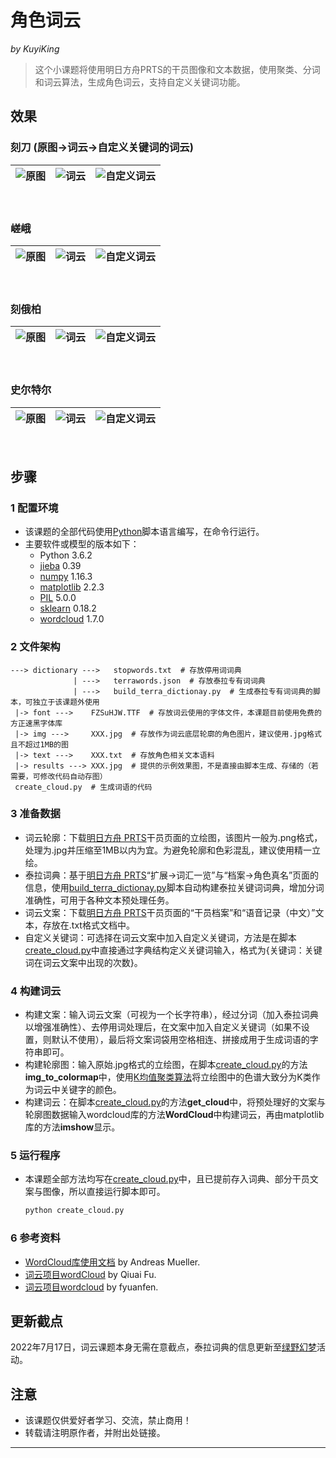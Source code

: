 # 角色词云
*by KuyiKing*

> 这个小课题将使用明日方舟PRTS的干员图像和文本数据，使用聚类、分词和词云算法，生成角色词云，支持自定义关键词功能。


## 效果

### 刻刀 (原图→词云→自定义关键词的词云)
![原图](https://github.com/Schlampig/OaKnights/blob/main/AClouds/img/%E5%88%BB%E5%88%80.jpg)|![词云](https://github.com/Schlampig/OaKnights/blob/main/AClouds/result/%E5%88%BB%E5%88%80%E8%AF%8D%E4%BA%91.jpg)|![自定义词云](https://github.com/Schlampig/OaKnights/blob/main/AClouds/result/%E5%88%BB%E5%88%80%E8%AF%8D%E4%BA%91_%E8%87%AA%E5%AE%9A%E4%B9%89.jpg)
---|---|---
</br>


### 嵯峨
![原图](https://github.com/Schlampig/OaKnights/blob/main/AClouds/img/%E5%B5%AF%E5%B3%A8.jpg)|![词云](https://github.com/Schlampig/OaKnights/blob/main/AClouds/result/%E5%B5%AF%E5%B3%A8%E8%AF%8D%E4%BA%91.jpg)|![自定义词云](https://github.com/Schlampig/OaKnights/blob/main/AClouds/result/%E5%B5%AF%E5%B3%A8%E8%AF%8D%E4%BA%91_%E8%87%AA%E5%AE%9A%E4%B9%89.jpg)
---|---|---
</br>

### 刻俄柏
![原图](https://github.com/Schlampig/OaKnights/blob/main/AClouds/img/%E5%88%BB%E4%BF%84%E6%9F%8F.jpg)|![词云](https://github.com/Schlampig/OaKnights/blob/main/AClouds/result/%E5%88%BB%E4%BF%84%E6%9F%8F%E8%AF%8D%E4%BA%91.jpg)|![自定义词云](https://github.com/Schlampig/OaKnights/blob/main/AClouds/result/%E5%88%BB%E4%BF%84%E6%9F%8F%E8%AF%8D%E4%BA%91_%E8%87%AA%E5%AE%9A%E4%B9%89.jpg)
---|---|---
</br>

### 史尔特尔
![原图](https://github.com/Schlampig/OaKnights/blob/main/AClouds/img/%E5%8F%B2%E5%B0%94%E7%89%B9%E5%B0%94.jpg)|![词云](https://github.com/Schlampig/OaKnights/blob/main/AClouds/result/%E5%8F%B2%E5%B0%94%E7%89%B9%E5%B0%94%E8%AF%8D%E4%BA%91.jpg)|![自定义词云](https://github.com/Schlampig/OaKnights/blob/main/AClouds/result/%E5%8F%B2%E5%B0%94%E7%89%B9%E5%B0%94%E8%AF%8D%E4%BA%91_%E8%87%AA%E5%AE%9A%E4%B9%89.jpg)
---|---|---
</br>


## 步骤

### 1 配置环境
- 该课题的全部代码使用[Python](https://www.python.org/)脚本语言编写，在命令行运行。
- 主要软件或模型的版本如下：
  - Python 3.6.2
  - [jieba](https://github.com/fxsjy/jieba) 0.39
  - [numpy](https://numpy.org/) 1.16.3
  - [matplotlib](https://matplotlib.org/) 2.2.3
  - [PIL](https://www.osgeo.cn/pillow/index.html) 5.0.0
  - [sklearn](https://scikit-learn.org/stable/) 0.18.2
  - [wordcloud](https://github.com/amueller/word_cloud) 1.7.0

### 2 文件架构
```
---> dictionary --->   stopwords.txt  # 存放停用词词典
              | --->   terrawords.json  # 存放泰拉专有词词典
              | --->   build_terra_dictionay.py  # 生成泰拉专有词词典的脚本，可独立于该课题外使用
 |-> font --->    FZSuHJW.TTF  # 存放词云使用的字体文件，本课题目前使用免费的方正速黑字体库
 |-> img --->     XXX.jpg  # 存放作为词云底层轮廓的角色图片，建议使用.jpg格式且不超过1MB的图
 |-> text --->    XXX.txt  # 存放角色相关文本语料
 |-> results ---> XXX.jpg  # 提供的示例效果图，不是直接由脚本生成、存储的（若需要，可修改代码自动存图）
 create_cloud.py  # 生成词语的代码
```

### 3 准备数据
  * 词云轮廓：下载[明日方舟 PRTS](https://prts.wiki/)干员页面的立绘图，该图片一般为.png格式，处理为.jpg并压缩至1MB以内为宜。为避免轮廓和色彩混乱，建议使用精一立绘。
  * 泰拉词典：基于[明日方舟 PRTS](https://prts.wiki/)“扩展→词汇一览”与“档案→角色真名”页面的信息，使用[build_terra_dictionay.py](https://github.com/Schlampig/OaKnights/blob/main/AClouds/dictionary/build_terra_dictionary.py)脚本自动构建泰拉关键词词典，增加分词准确性，可用于各种文本预处理任务。
  * 词云文案：下载[明日方舟 PRTS](https://prts.wiki/)干员页面的“干员档案”和“语音记录（中文）”文本，存放在.txt格式文档中。
  * 自定义关键词：可选择在词云文案中加入自定义关键词，方法是在脚本[create_cloud.py](https://github.com/Schlampig/OaKnights/blob/main/AClouds/create_cloud.py)中直接通过字典结构定义关键词输入，格式为{关键词：关键词在词云文案中出现的次数}。

### 4 构建词云
  * 构建文案：输入词云文案（可视为一个长字符串），经过分词（加入泰拉词典以增强准确性）、去停用词处理后，在文案中加入自定义关键词（如果不设置，则默认不使用），最后将文案词袋用空格相连、拼接成用于生成词语的字符串即可。
  * 构建轮廓图：输入原始.jpg格式的立绘图，在脚本[create_cloud.py](https://github.com/Schlampig/OaKnights/blob/main/AClouds/create_cloud.py)的方法**img_to_colormap**中，使用[K均值聚类算法](https://scikit-learn.org/stable/modules/generated/sklearn.cluster.KMeans.html#sklearn.cluster.KMeans)将立绘图中的色谱大致分为K类作为词云中关键字的颜色。
  * 构建词云：在脚本[create_cloud.py](https://github.com/Schlampig/OaKnights/blob/main/AClouds/create_cloud.py)的方法**get_cloud**中，将预处理好的文案与轮廓图数据输入wordcloud库的方法**WordCloud**中构建词云，再由matplotlib库的方法**imshow**显示。

### 5 运行程序
  * 本课题全部方法均写在[create_cloud.py](https://github.com/Schlampig/OaKnights/blob/main/AClouds/create_cloud.py)中，且已提前存入词典、部分干员文案与图像，所以直接运行脚本即可。
    ```bash
    python create_cloud.py
    ```

### 6 参考资料
  * [WordCloud库使用文档](https://amueller.github.io/word_cloud/) by Andreas Mueller.
  * [词云项目wordCloud](https://github.com/fuqiuai/wordCloud) by Qiuai Fu.
  * [词云项目wordcloud](https://github.com/fyuanfen/wordcloud) by fyuanfen.

## 更新截点
2022年7月17日，词云课题本身无需在意截点，泰拉词典的信息更新至[绿野幻梦](https://prts.wiki/w/%E7%BB%BF%E9%87%8E%E5%B9%BB%E6%A2%A6)活动。


## 注意
- 该课题仅供爱好者学习、交流，禁止商用！
- 转载请注明原作者，并附出处链接。

---
